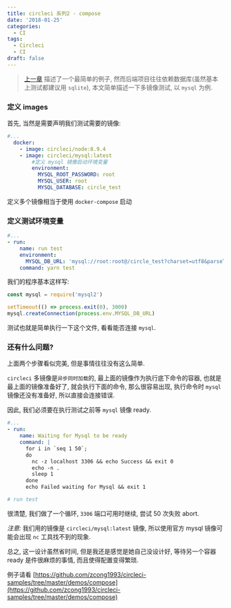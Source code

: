 ```yaml
---
title: circleci 系列2 - compose
date: '2018-01-25'
categories:
  - CI
tags:
  - Circleci
  - CI
draft: false
---
```


> [上一章](/circleci-start/) 描述了一个最简单的例子, 然而后端项目往往依赖数据库(虽然基本上测试都建议用 `sqlite`), 本文简单描述一下多镜像测试, 以 `mysql` 为例.

<!--more-->

### 定义 images

首先, 当然是需要声明我们测试需要的镜像:

```yaml
#...
  docker:
    - image: circleci/node:8.9.4
    - image: circleci/mysql:latest
        #定义 mysql 镜像启动环境变量
        environment:
          MYSQL_ROOT_PASSWORD: root
          MYSQL_USER: root
          MYSQL_DATABASE: circle_test
```

定义多个镜像相当于使用 `docker-compose` 启动

### 定义测试环境变量

```yaml
#...
- run:
    name: run test
    environment:
      MYSQL_DB_URL: 'mysql://root:root@/circle_test?charset=utf8&parseTime=True&loc=Local'
    command: yarn test
```

我们的程序基本这样写:

```js
const mysql = require('mysql2')

setTimeout(() => process.exit(0), 3000)
mysql.createConnection(process.env.MYSQL_DB_URL)
```

测试也就是简单执行一下这个文件, 看看能否连接 `mysql`.

### 还有什么问题?

上面两个步骤看似完美, 但是事情往往没有这么简单.

`circleci` 多镜像是`异步同时加载`的, 最上面的镜像作为执行底下命令的容器, 也就是最上面的镜像准备好了, 就会执行下面的命令, 那么很容易出现, 执行命令时 `mysql` 镜像还没有准备好, 所以直接会连接错误.

因此, 我们必须要在执行测试之前等 `mysql` 镜像 ready.

```yaml
#...
- run:
    name: Waiting for Mysql to be ready
    command: |
      for i in `seq 1 50`;
      do
        nc -z localhost 3306 && echo Success && exit 0
        echo -n .
        sleep 1
      done
      echo Failed waiting for Mysql && exit 1

# run test
```

很清楚, 我们做了一个循环, `3306` 端口可用时继续, 尝试 50 次失败 abort.

_注意:_ 我们用的镜像是 `circleci/mysql:latest` 镜像, 所以使用官方 mysql 镜像可能会出现 `nc` 工具找不到的现象.

总之, 这一设计虽然省时间, 但是我还是感觉是她自己没设计好, 等待另一个容器 ready 是件很麻烦的事情, 而且使得配置变得繁琐.

例子请看 [https://github.com/zcong1993/circleci-samples/tree/master/demos/compose](https://github.com/zcong1993/circleci-samples/tree/master/demos/compose)
